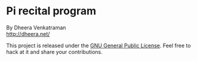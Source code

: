 Pi recital program
==================

By Dheera Venkatraman  
http://dheera.net/

This project is released under the [GNU General Public License](http://www.gnu.org/copyleft/gpl.html). Feel free to hack at it and share your contributions.  

